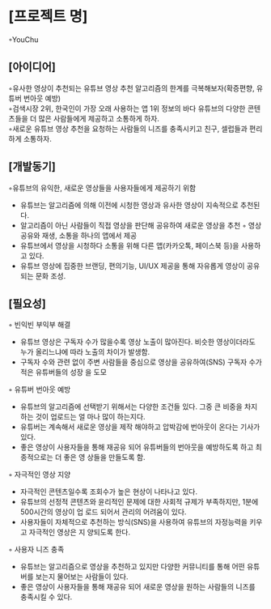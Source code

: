 # [프로젝트 명]

◦YouChu

## [아이디어]

◦유사한 영상이 추천되는 유튜브 영상 추천 알고리즘의 한계를 극복해보자(확증편향, 유튜버 번아웃 예방)<br>
◦검색시장 2위, 한국인이 가장 오래 사용하는 앱 1위 정보의 바다 유튜브의 다양한 콘텐츠들을 더 많은 사람들에게 제공하고 소통하게 하자.<br>
◦새로운 유튜브 영상 추천을 요청하는 사람들의 니즈를 충족시키고 친구, 셀럽들과 편리하게 소통하자.<br>

## [개발동기]

◦유튜브의 유익한, 새로운 영상들을 사용자들에게 제공하기 위함

- 유튜브는 알고리즘에 의해 이전에 시청한 영상과 유사한 영상이 지속적으로 추천된다.
- 알고리즘이 아닌 사람들이 직접 영상을 판단해 공유하여 새로운 영상을 추천
  ◦ 영상 공유와 재생, 소통을 하나의 앱에서 제공
- 유튜브에서 영상을 시청하다 소통을 위해 다른 앱(카카오톡, 페이스북 등)을 사용하고 있다.
- 유튜브 영상에 집중한 브랜딩, 편의기능, UI/UX 제공을 통해 자유롭게 영상이 공유되는 문화 조성.

## [필요성]

◦ 빈익빈 부익부 해결

- 유튜브 영상은 구독자 수가 많을수록 영상 노출이 많아진다. 비슷한 영상이더라도 누가 올리느냐에 따라
  노출의 차이가 발생함.
- 구독자 수와 관련 없이 주변 사람들을 중심으로 영상을 공유하여(SNS) 구독자 수가 적은 유튜버들의 성장
  을 도모

◦ 유튜버 번아웃 예방

- 유튜브의 알고리즘에 선택받기 위해서는 다양한 조건들 있다. 그중 큰 비중을 차지하는 것이 업로드는 얼
  마나 많이 하는지다.
- 유튜버는 계속해서 새로운 영상을 제작 해야하고 압박감에 번아웃이 온다는 기사가 있다.
- 좋은 영상이 사용자들을 통해 재공유 되어 유튜버들의 번아웃을 예방하도록 하고 최종적으로는 더 좋은 영
  상들을 만들도록 함.

◦ 자극적인 영상 지양

- 자극적인 콘텐츠일수록 조회수가 높은 현상이 나타나고 있다.
- 유튜브의 선정적 콘텐츠와 윤리적인 문제에 대한 사회적 규제가 부족하지만, 1분에 500시간의 영상이 업
  로드 되어서 관리의 어려움이 있다.
- 사용자들이 자체적으로 추천하는 방식(SNS)을 사용하여 유튜브의 자정능력을 키우고 자극적인 영상은 지
  양되도록 한다.

◦ 사용자 니즈 충족

- 유튜브는 알고리즘으로 영상을 추천하고 있지만 다양한 커뮤니티를 통해 어떤 유튜버를 보는지 물어보는
  사람들이 있다.
- 좋은 영상이 사용자들을 통해 재공유 되어 새로운 영상을 원하는 사람들의 니즈를 충족시킬 수 있다.
